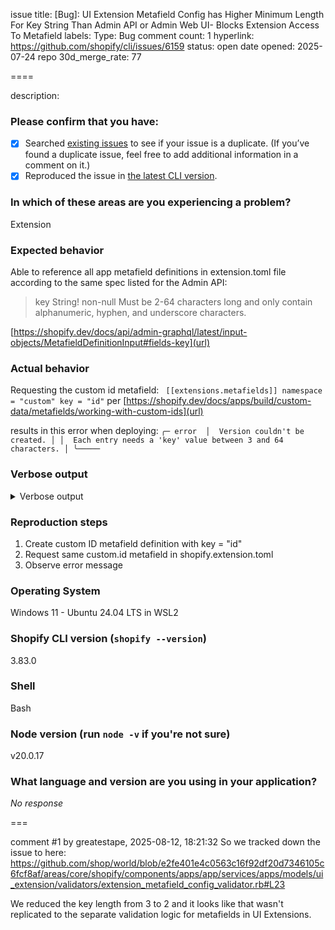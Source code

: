 issue title: [Bug]: UI Extension Metafield Config has Higher Minimum Length For Key String Than Admin API or Admin Web UI- Blocks Extension Access To Metafield
labels: Type: Bug
comment count: 1
hyperlink: https://github.com/shopify/cli/issues/6159
status: open
date opened: 2025-07-24
repo 30d_merge_rate: 77

====

description:
### Please confirm that you have:

- [x] Searched [existing issues](.) to see if your issue is a duplicate. (If you’ve found a duplicate issue, feel free to add additional information in a comment on it.)
- [x] Reproduced the issue in [the latest CLI version](https://www.npmjs.com/package/@shopify/cli).

### In which of these areas are you experiencing a problem?

Extension

### Expected behavior

Able to reference all app metafield definitions in extension.toml file according to the same spec listed for the Admin API:

> key String! non-null
> Must be 2-64 characters long and only contain alphanumeric, hyphen, and underscore characters.

[https://shopify.dev/docs/api/admin-graphql/latest/input-objects/MetafieldDefinitionInput#fields-key](url)

### Actual behavior

Requesting the custom id metafield:
`  [[extensions.metafields]]
  namespace = "custom"
  key = "id"
`
per [https://shopify.dev/docs/apps/build/custom-data/metafields/working-with-custom-ids](url)

results in this error when deploying:
`╭─ error 
│  Version couldn't be created.
│
│  Each entry needs a 'key' value between 3 and 64 characters.
│
╰─────
`

### Verbose output

<details>
  <summary>Verbose output</summary>

  ```
  Paste the output here!
  ```

</details>

### Reproduction steps

1. Create custom ID metafield definition with key = "id"
2. Request same custom.id metafield in shopify.extension.toml
3. Observe error message

### Operating System

Windows 11 - Ubuntu 24.04 LTS in WSL2

### Shopify CLI version (`shopify --version`)

3.83.0

### Shell

Bash

### Node version (run `node -v` if you're not sure)

v20.0.17

### What language and version are you using in your application?

_No response_

===

comment #1 by greatestape, 2025-08-12, 18:21:32
So we tracked down the issue to here: https://github.com/shop/world/blob/e2fe401e4c0563c16f92df20d7346105c6fcf8af/areas/core/shopify/components/apps/app/services/apps/models/ui_extension/validators/extension_metafield_config_validator.rb#L23

We reduced the key length from 3 to 2 and it looks like that wasn't replicated to the separate validation logic for metafields in UI Extensions.
